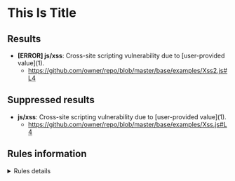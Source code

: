 # This Is Title

## Results
- **[ERROR] js/xss**: Cross-site scripting vulnerability due to \[user-provided value\]\(1\).
    - https://github.com/owner/repo/blob/master/base/examples/Xss2.js#L4


## Suppressed results

- **js/xss**: Cross-site scripting vulnerability due to \[user-provided value\]\(1\).
    - https://github.com/owner/repo/blob/master/base/examples/Xss.js#L4



## Rules information
<!-- Rule Info -->
<details><summary>Rules details</summary>


    - js/xss [error] 

    > Client-side cross-site scripting

 

## Tool information
- Name: CodeQL command-line toolchain
- Organization: GitHub
- Version: 2.2.4
